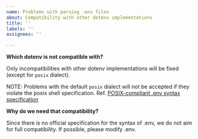 ```yaml
---
name: Problems with parsing .env files
about: Compatibility with other dotenv implementations
title: ''
labels: ''
assignees: ''

---
```


**Which dotenv is not compatible with?**

Only incompatibilities with other dotenv implementations will be fixed (except for `posix` dialect).

NOTE: Problems with the default `posix` dialect will not be accepted if they violate the posix shell specification. Ref. [POSIX-compliant .env syntax specification](https://github.com/ko1nksm/shdotenv/blob/main/docs/specification.md)

**Why do we need that compatibility?**

Since there is no official specification for the syntax of .env, we do not aim for full compatibility. If possible, please modify .env.

